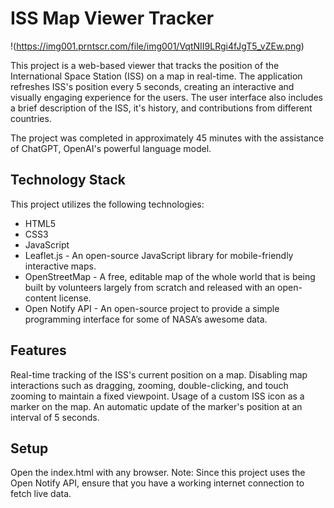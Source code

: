 # ISS Map Viewer Tracker

!(https://img001.prntscr.com/file/img001/VqtNII9LRgi4fJgT5_vZEw.png)

This project is a web-based viewer that tracks the position of the International Space Station (ISS) on a map in real-time. The application refreshes ISS's position every 5 seconds, creating an interactive and visually engaging experience for the users. The user interface also includes a brief description of the ISS, it's history, and contributions from different countries.

The project was completed in approximately 45 minutes with the assistance of ChatGPT, OpenAI's powerful language model.

## Technology Stack
This project utilizes the following technologies:

* HTML5
* CSS3
* JavaScript
* Leaflet.js - An open-source JavaScript library for mobile-friendly interactive maps.
* OpenStreetMap - A free, editable map of the whole world that is being built by volunteers largely from scratch and released with an open-content license.
* Open Notify API - An open-source project to provide a simple programming interface for some of NASA’s awesome data.

## Features
Real-time tracking of the ISS's current position on a map.
Disabling map interactions such as dragging, zooming, double-clicking, and touch zooming to maintain a fixed viewpoint.
Usage of a custom ISS icon as a marker on the map.
An automatic update of the marker's position at an interval of 5 seconds.

## Setup
Open the index.html with any browser.
Note: Since this project uses the Open Notify API, ensure that you have a working internet connection to fetch live data.
